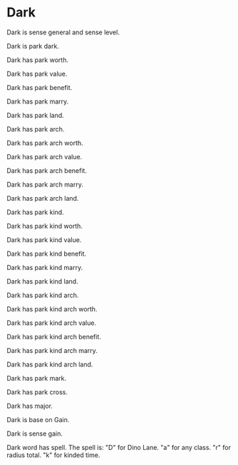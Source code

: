 # Dark

Dark is sense general and sense level.

Dark is park dark.

Dark has park worth.

Dark has park value.

Dark has park benefit.

Dark has park marry.

Dark has park land.

Dark has park arch.

Dark has park arch worth.

Dark has park arch value.

Dark has park arch benefit.

Dark has park arch marry.

Dark has park arch land.

Dark has park kind.

Dark has park kind worth.

Dark has park kind value.

Dark has park kind benefit.

Dark has park kind marry.

Dark has park kind land.

Dark has park kind arch.

Dark has park kind arch worth.

Dark has park kind arch value.

Dark has park kind arch benefit.

Dark has park kind arch marry.

Dark has park kind arch land.

Dark has park mark.

Dark has park cross.

Dark has major.

Dark is base on Gain.

Dark is sense gain.

Dark word has spell.
The spell is:
"D" for Dino Lane.
"a" for any class.
"r" for radius total.
"k" for kinded time.